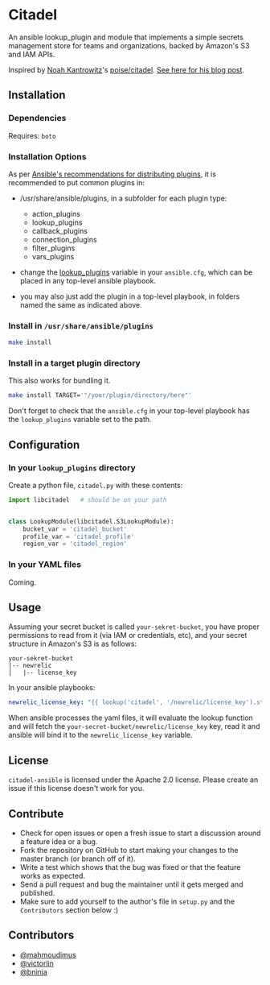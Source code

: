 # Citadel

An ansible lookup_plugin and module that implements a simple secrets management store for teams and organizations, backed by Amazon's S3 and IAM APIs.

Inspired by [Noah Kantrowitz](https://github.com/coderanger)'s [poise/citadel](https://github.com/poise/citadel). [See here for his blog post](https://coderanger.net/chef-secrets/).

## Installation

### Dependencies

Requires: `boto`

### Installation Options

As per [Ansible's recommendations for distributing plugins](http://docs.ansible.com/developing_plugins.html#distributing-plugins), it is recommended to put common plugins in:

- /usr/share/ansible/plugins, in a subfolder for each plugin type:

  * action_plugins
  * lookup_plugins
  * callback_plugins
  * connection_plugins
  * filter_plugins
  * vars_plugins


- change the [lookup_plugins](http://docs.ansible.com/intro_configuration.html#lookup-plugins) variable in your `ansible.cfg`, which can be placed in any top-level ansible playbook.

- you may also just add the plugin in a top-level playbook, in folders named the same as indicated above.

### Install in `/usr/share/ansible/plugins`

```bash
make install
```

### Install in a target plugin directory

This also works for bundling it.

```bash
make install TARGET='"/your/plugin/directory/here"'
```

Don't forget to check that the `ansible.cfg` in your top-level playbook has the `lookup_plugins` variable set to the path.

## Configuration

### In your `lookup_plugins` directory

Create a python file, `citadel.py` with these contents:

```python
import libcitadel   # should be on your path


class LookupModule(libcitadel.S3LookupModule):
    bucket_var = 'citadel_bucket'
    profile_var = 'citadel_profile'
    region_var = 'citadel_region'
```

### In your YAML files

Coming.

## Usage

Assuming your secret bucket is called `your-sekret-bucket`, you have proper permissions to read from it (via IAM or credentials, etc), and your secret structure in Amazon's S3 is as follows:

```
your-sekret-bucket
|-- newrelic
│   |-- license_key
```

In your ansible playbooks:

```yaml
newrelic_license_key: "{{ lookup('citadel', '/newrelic/license_key').strip() }}"
```

When ansible processes the yaml files, it will evaluate the lookup function and will fetch the `your-secret-bucket/newrelic/license_key` key, read it and ansible will bind it to the `newrelic_license_key` variable.

License
-------

`citadel-ansible` is licensed under the Apache 2.0 license. Please create an issue if this license doesn't work for you.

## Contribute
- Check for open issues or open a fresh issue to start a discussion around a
  feature idea or a bug.
- Fork the repository on GitHub to start making your changes to the master
  branch (or branch off of it).
- Write a test which shows that the bug was fixed or that the feature
  works as expected.
- Send a pull request and bug the maintainer until it gets merged and
  published.
- Make sure to add yourself to the author's file in `setup.py` and the
  `Contributors` section below :)


## Contributors

- [@mahmoudimus](https://github.com/mahmoudimus)
- [@victorlin](https://github.com/victorlin)
- [@bninja](https://github.com/bninja)
